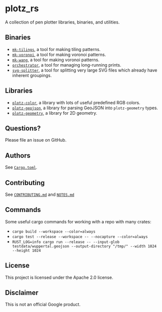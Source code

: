 # plotz_rs

A collection of pen plotter libraries, binaries, and utilities.

## Binaries

* [`mk-tilings`](mk-tilings/README.md), a tool for making tiling patterns.
* [`mk-voronoi`](mk-voronoi/README.md), a tool for making voronoi patterns.
* [`mk-wang`](mk-wang/README.md), a tool for making voronoi patterns.
* [`orchestrator`](orchestrator/README.md), a tool for managing long-running prints.
* [`svg-splitter`](svg-splitter/README.md), a tool for splitting very large SVG files which already have inherent groupings.

## Libraries

* [`plotz-color`](plotz-color/README.md), a library with lots of useful predefined RGB colors.
* [`plotz-geojson`](plotz-geojson/README.md), a library for parsing GeoJSON into `plotz-geometry` types.
* [`plotz-geometry`](plotz-geometry/README.md), a library for 2D geometry.

## Questions?

Please file an issue on GitHub.

## Authors

See [`Cargo.toml`](Cargo.toml).

## Contributing

See [`CONTRIBUTING.md`](CONTRIBUTING.md) and [`NOTES.md`](NOTES.md)

## Commands

Some useful cargo commands for working with a repo with many crates:

* `cargo build --workspace --color=always`
* `cargo test --release --workspace -- --nocapture --color=always`
* `RUST_LOG=info cargo run --release -- --input-glob testdata/wuppertal.geojson --output-directory "/tmp/" --width 1024 --height 1024`

## License

This project is licensed under the Apache 2.0 license.

## Disclaimer

This is not an official Google product.
